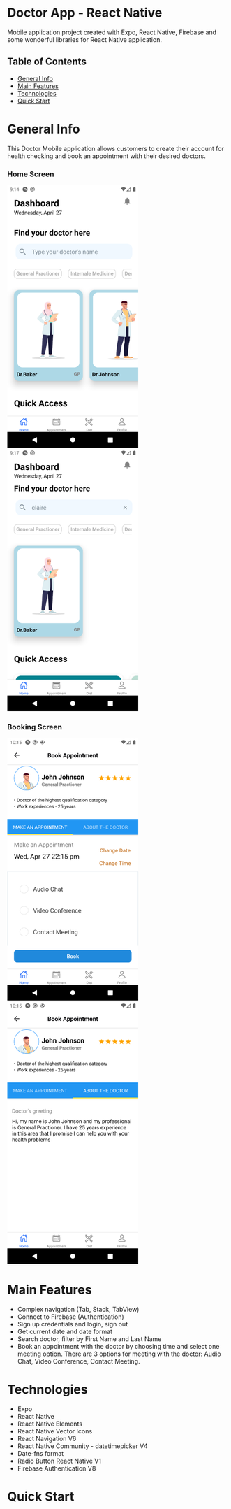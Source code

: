 # Doctor App - React Native

Mobile application project created with Expo, React Native, Firebase and some wonderful libraries for React Native application.

## Table of Contents

- [General Info](#general-info)
- [Main Features](#main-features)
- [Technologies](#technologies)
- [Quick Start](#quick-start)

# General Info

This Doctor Mobile application allows customers to create their account for health checking and book an appointment with their desired doctors.

### Home Screen

<p flexDirection="row">
<img src="./components/assets/HomeScreenProduct.png" width="300" height="600" />
<img src="./components/assets/FilterScreenProduct.png" width="300" height="600" />
</p>

### Booking Screen

<p flexDirection="row">
<img src="./components/assets/BookAppointmentProduct.png" width="300" height="600" />
<img src="./components/assets/DoctorInfo.png" width="300" height="600" />
</p>

# Main Features

- Complex navigation (Tab, Stack, TabView)
- Connect to Firebase (Authentication)
- Sign up credentials and login, sign out
- Get current date and date format
- Search doctor, filter by First Name and Last Name
- Book an appointment with the doctor by choosing time and select one meeting option. There are 3 options for meeting with the doctor: Audio Chat, Video Conference, Contact Meeting.

# Technologies

- Expo
- React Native
- React Native Elements
- React Native Vector Icons
- React Navigation V6
- React Native Community - datetimepicker V4
- Date-fns format
- Radio Button React Native V1
- Firebase Authentication V8

# Quick Start
